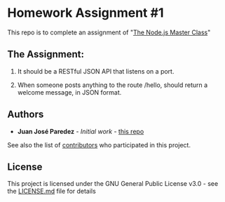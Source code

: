 # Homework Assignment #1

This repo is to complete an assignment of "[The Node.js Master Class](https://pirple.thinkific.com/courses/the-nodejs-master-class)"


## The Assignment:

1. It should be a RESTful JSON API that listens on a port. 

2. When someone posts anything to the route /hello, should return a welcome message, in JSON format.



## Authors

* **Juan José Paredez** - *Initial work* - [this repo](https://github.com/juanjparedez/ha1.git)

See also the list of [contributors](https://github.com/your/project/contributors) who participated in this project.


## License

This project is licensed under the GNU General Public License v3.0 - see the [LICENSE.md](LICENSE.md) file for details
